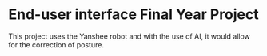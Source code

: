# End-user interface Final Year Project
This project uses the Yanshee robot and with the use of AI, it would allow for the correction of posture.
